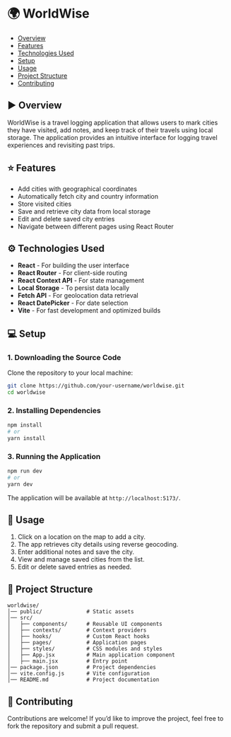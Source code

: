 # 🌍 WorldWise

- [Overview](#-overview)
- [Features](#-features)
- [Technologies Used](#-technologies-used)
- [Setup](#-setup)
- [Usage](#-usage)
- [Project Structure](#-project-structure)
- [Contributing](#-contributing)

## ▶ Overview

WorldWise is a travel logging application that allows users to mark cities they have visited, add notes, and keep track of their travels using local storage. The application provides an intuitive interface for logging travel experiences and revisiting past trips.

## ⭐ Features

- Add cities with geographical coordinates
- Automatically fetch city and country information
- Store visited cities
- Save and retrieve city data from local storage
- Edit and delete saved city entries
- Navigate between different pages using React Router

## ⚙ Technologies Used

- **React** - For building the user interface
- **React Router** - For client-side routing
- **React Context API** - For state management
- **Local Storage** - To persist data locally
- **Fetch API** - For geolocation data retrieval
- **React DatePicker** - For date selection
- **Vite** - For fast development and optimized builds

## 💻 Setup

### 1. Downloading the Source Code

Clone the repository to your local machine:

```sh
git clone https://github.com/your-username/worldwise.git
cd worldwise
```

### 2. Installing Dependencies

```sh
npm install
# or
yarn install
```

### 3. Running the Application

```sh
npm run dev
# or
yarn dev
```

The application will be available at `http://localhost:5173/`.

## 🚀 Usage

1. Click on a location on the map to add a city.
2. The app retrieves city details using reverse geocoding.
3. Enter additional notes and save the city.
4. View and manage saved cities from the list.
5. Edit or delete saved entries as needed.

## 📂 Project Structure

```
worldwise/
│── public/              # Static assets
│── src/
│   ├── components/      # Reusable UI components
│   ├── contexts/        # Context providers
│   ├── hooks/           # Custom React hooks
│   ├── pages/           # Application pages
│   ├── styles/          # CSS modules and styles
│   ├── App.jsx          # Main application component
│   ├── main.jsx         # Entry point
│── package.json         # Project dependencies
│── vite.config.js       # Vite configuration
│── README.md            # Project documentation
```

## 🤝 Contributing

Contributions are welcome! If you’d like to improve the project, feel free to fork the repository and submit a pull request.
